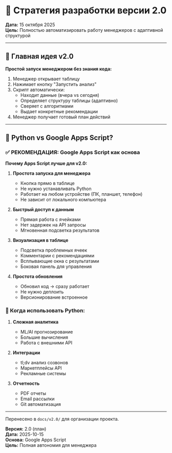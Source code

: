 # 🚀 Стратегия разработки версии 2.0

**Дата:** 15 октября 2025  
**Цель:** Полностью автоматизировать работу менеджеров с адаптивной структурой

---

## 🎯 Главная идея v2.0

**Простой запуск менеджером без знания кода:**
1. Менеджер открывает таблицу
2. Нажимает кнопку "Запустить анализ"
3. Скрипт автоматически:
   - Находит данные (вчера vs сегодня)
   - Определяет структуру таблицы (адаптивно)
   - Сверяет с алгоритмами
   - Выдает конкретные рекомендации
4. Менеджер получает готовый план действий

---

## 🤔 Python vs Google Apps Script?

### ✅ РЕКОМЕНДАЦИЯ: **Google Apps Script как основа**

**Почему Apps Script лучше для v2.0:**

1. **Простота запуска для менеджера**
   - Кнопка прямо в таблице
   - Не нужно устанавливать Python
   - Работает на любом устройстве (ПК, планшет, телефон)
   - Не зависит от локального компьютера

2. **Быстрый доступ к данным**
   - Прямая работа с ячейками
   - Нет задержек на API запросы
   - Мгновенная подсветка результатов

3. **Визуализация в таблице**
   - Подсветка проблемных ячеек
   - Комментарии с рекомендациями
   - Всплывающие окна с результатами
   - Боковая панель для управления

4. **Простота обновления**
   - Обновил код → сразу работает
   - Не нужно деплоить
   - Версионирование встроенное

### 🐍 Когда использовать Python:

1. **Сложная аналитика**
   - ML/AI прогнозирование
   - Большие вычисления
   - Работа с внешними API

2. **Интеграции**
   - tl;dv анализ созвонов
   - Маркетплейсы API
   - Рекламные системы

3. **Отчетность**
   - PDF отчеты
   - Email рассылки
   - Git автоматизация

---

Перенесено в `docs/v2.0/` для организации проекта.

**Версия:** 2.0 (план)  
**Дата:** 2025-10-15  
**Основа:** Google Apps Script  
**Цель:** Полная автономия для менеджера

